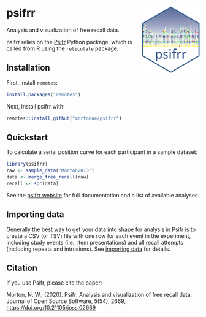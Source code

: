 
<!-- README.md is generated from README.Rmd. Please edit that file -->

# psifrr <img src="man/figures/logo.png" width="150px" align="right" />

<!-- badges: start -->
<!-- badges: end -->

Analysis and visualization of free recall data.

psifrr relies on the
[Psifr](https://psifr.readthedocs.io/en/stable/index.html) Python
package, which is called from R using the `reticulate` package.

## Installation

First, install `remotes`:

``` r
install.packages("remotes")
```

Next, install psifrr with:

``` r
remotes::install_github("mortonne/psifrr")
```

## Quickstart

To calculate a serial position curve for each participant in a sample
dataset:

``` r
library(psifrr)
raw <- sample_data("Morton2013")
data <- merge_free_recall(raw)
recall <- spc(data)
```

See the [psifrr website](https://mortonne.github.io/psifrr/index.html)
for full documentation and a list of available analyses.

## Importing data

Generally the best way to get your data into shape for analysis in Psifr
is to create a CSV (or TSV) file with one row for each event in the
experiment, including study events (i.e., item presentations) and all
recall attempts (including repeats and intrusions). See [importing
data](https://psifr.readthedocs.io/en/latest/guide/import.html) for
details.

## Citation

If you use Psifr, please cite the paper:

Morton, N. W., (2020). Psifr: Analysis and visualization of free recall
data. Journal of Open Source Software, 5(54), 2669,
<https://doi.org/10.21105/joss.02669>
